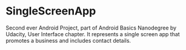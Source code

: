 # SingleScreenApp
Second ever Android Project, part of Android Basics Nanodegree by Udacity, User Interface chapter. It represents a single screen app that promotes a business and includes contact details.
